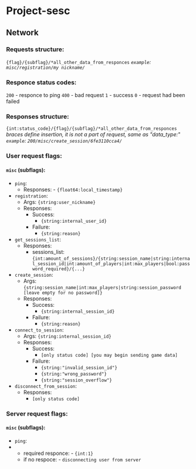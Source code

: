 # Project-sesc


## Network

### Requests structure:
`{flag}/{subflag}/*all_other_data_from_responces`
*`example`: `misc/registration/my nickname/`*


### Responce status codes:
`200` - responce to ping
`400` - bad request
`1` - success
`0` - request had been failed


### Responses structure:
`{int:status_code}/{flag}/{subflag}/*all_other_data_from_responces`
*braces define insertion, it is not a part of request, same as "data_type:"*
*`example`: `200/misc/create_session/6fe3110cca4/`*



### User request flags:
#### `misc` (subflags):
-	`ping`:
	-	Responses:
			- `{float64:local_timestamp}`
-	`registration`:
	-	Args: `{string:user_nickname}`
	-	Responses:
		-	Success:
			-	`{string:internal_user_id}`
		-	Failure:
			-	`{string:reason}`
-	`get_sessions_list`:
	-	Responses:
		-	sessions_list: `{int:amount_of_sessions}/{string:session_name|string:internal_session_id|int:amount_of_players|int:max_players|bool:password_required}/{...}`
-	`create_session`:
	-	Args: `{string:session_name|int:max_players|string:session_password [leave empty for no password]}`
	-	Responses:
		-	Success:
			-	`{string:internal_session_id}`
		-	Failure:
			-	`{string:reason}`
-	`connect_to_session`:
	-	Args: `{string:internal_session_id}`
	-	Responses:
		-	Success:
			-	`[only status code] [you may begin sending game data]`
		-	Failure:
			-	`{string:"invalid_session_id"}`
			-	`{string:"wrong_password"}`
			-	`{string:"session_overflow"}`
-	`disconnect_from_session`:
	-	Responses:
		-	`[only status code]`



### Server request flags:
#### `misc` (subflags):
-	`ping`:
-	-	required responce:
			- `{int:1}`
	-	if no respoce:
			- `disconnecting user from server`




